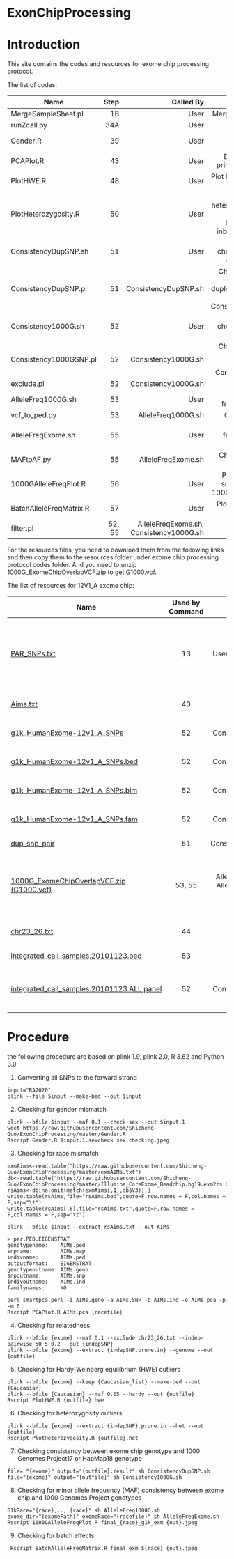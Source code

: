 ExonChipProcessing
==================

# Introduction #

This site contains the codes and resources for exome chip processing protocol.

The list of codes:

 Name        |  Step  | Called By  | Notes  
 ------------- | -----:|------:|-------:
 MergeSampleSheet.pl       | 1B |User|Merging sample sheets
runZcall.py      | 34A |User|Run zCall
 Gender.R      | 39 |User|Checking for sex mismatch
 PCAPlot.R |     43 |User|Draw scatter plot of principle Components
 PlotHWE.R | 48 |User|Plot histograms of HWE test
 PlotHeterozygosity.R | 50 |User|Compute heterozygosity and plot histograms of heterozygosity and inbreeding coefficient
ConsistencyDupSNP.sh	|51	|User	|Prepare data for checking consistency of duplicated SNPs
ConsistencyDupSNP.pl	|51	|ConsistencyDupSNP.sh	|Checking genotyping consistency of duplciated SNPs, called by ConsistencyDupSNP.sh
Consistency1000G.sh|		52|	User	|Prepare data for checking consistency with 1000G
Consistency1000GSNP.pl|52	|Consistency1000G.sh	|Checking genotyping consistency with 1000G, called by Consistency1000G.sh 
exclude.pl	|52	|Consistency1000G.sh	|Exclude bad SNPs
AlleleFreq1000G.sh	|53	|User	|Compute allele frequency of 1000G
vcf_to_ped.py	|53	|AlleleFreq1000G.sh	|Convert VCF to ped
AlleleFreqExome.sh	|55	|User	|Compute allale frequency of exome chip
MAFtoAF.py	|55	|AlleleFreqExome.sh	|Change MAF to allele frequency
1000GAlleleFreqPlot.R	|56	|User	|Plot allele frequency scatter plot between 1000G and exome chip
BatchAlleleFreqMatrix.R	|57	|User	|Plot correlation matrix between batches
filter.pl	|52, 55	|AlleleFreqExome.sh, Consistency1000G.sh	|Filter out non-overlapping SNPs


For the resources files, you need to download them from the following links and then copy them to the resources folder under exome chip processing protocol codes folder. And you need to unzip 1000G_ExomeChipOverlapVCF.zip to get G1000.vcf.

The list of resources for 12V1_A exome chip:

 Name        | Used by Command           | Called by   | Notes 
 ------------- |:-----------:|:-----------:| -----:
[PAR_SNPs.txt](https://github.com/slzhao/ExonChipProcessing/releases/download/resources.12V1_A/PAR_SNPs.txt)|	13|User in GenomeStudio|This is a list of all PAR SNPs on the exome chip, can be used for filtering them out in GenomeStudio
[Aims.txt](https://github.com/slzhao/ExonChipProcessing/releases/download/resources.12V1_A/AIMs.txt)|	40|User|List of all AIMs markers on exome chip
[g1k_HumanExome-12v1_A_SNPs](https://github.com/slzhao/ExonChipProcessing/releases/download/resources.12V1_A/g1k_HumanExome-12v1_A_SNPs)|	52|Consistency1000G.sh|	1000G Overlapped SNP list
[g1k_HumanExome-12v1_A_SNPs.bed](https://github.com/slzhao/ExonChipProcessing/releases/download/resources.12V1_A/g1k_HumanExome-12v1_A_SNPs.bed)|	52|Consistency1000G.sh|	1000G Overlapped SNP list
[g1k_HumanExome-12v1_A_SNPs.bim](https://github.com/slzhao/ExonChipProcessing/releases/download/resources.12V1_A/g1k_HumanExome-12v1_A_SNPs.bim)|	52|Consistency1000G.sh|	1000G Overlapped SNP list
[g1k_HumanExome-12v1_A_SNPs.fam](https://github.com/slzhao/ExonChipProcessing/releases/download/resources.12V1_A/g1k_HumanExome-12v1_A_SNPs.fam)|	52|Consistency1000G.sh|	1000G Overlapped SNP list
[dup_snp_pair](https://github.com/slzhao/ExonChipProcessing/releases/download/resources.12V1_A/dup_snp_pair)	|51|ConsistencyDupSNP.sh|	Duplicated SNP list
[1000G_ExomeChipOverlapVCF.zip (G1000.vcf)](https://github.com/slzhao/ExonChipProcessing/releases/download/resources.12V1_A/1000G_ExomeChipOverlapVCF.zip)	|53, 55|AlleleFreq1000G.sh, AlleleFreqExome.sh, vcf_to_ped.py|	VCF file of 1000G data which only contains SNP overlapped with exome chip
[chr23_26.txt](https://github.com/slzhao/ExonChipProcessing/releases/download/resources.12V1_A/chr23_26.txt)	|44	|plink|list of SNPs from Chr X, Y and MT
[integrated_call_samples.20101123.ped](https://github.com/slzhao/ExonChipProcessing/releases/download/resources.12V1_A/integrated_call_samples.20101123.ped)	|53|vcf_to_ped.py|	Downloaded from 1000G
[integrated_call_samples.20101123.ALL.panel](https://github.com/slzhao/ExonChipProcessing/releases/download/resources.12V1_A/integrated_call_samples.20101123.ALL.panel)	|52	|Consistency1000G.sh|1000 Genome sample information downloaded from 1000G

# Procedure #

the following procedure are based on plink 1.9, plink 2.0, R 3.62 and Python 3.0

1. Converting all SNPs to the forward strand
```
input="RA2020"
plink --file $input --make-bed --out $input
```
2. Checking for gender mismatch
```
plink --bfile $input --maf 0.1 --check-sex --out $input.1
wget https://raw.githubusercontent.com/Shicheng-Guo/ExonChipProcessing/master/Gender.R
Rscript Gender.R $input.1.sexcheck sex.checking.jpeg
```
3. Checking for race mismatch
```
exmAims<-read.table("https://raw.githubusercontent.com/Shicheng-Guo/ExonChipProcessing/master/exmAIMs.txt")
db<-read.table("https://raw.githubusercontent.com/Shicheng-Guo/ExonChipProcessing/master/Illumina_CoreExome_Beadchip.hg19.exm2rs.bed.txt")
rsAims<-db[na.omit(match(exmAims[,1],db$V3)),]
write.table(rsAims,file="rsAims.bed",quote=F,row.names = F,col.names = F,sep="\t")
write.table(rsAims[,6],file="rsAims.txt",quote=F,row.names = F,col.names = F,sep="\t")

plink --bfile $input --extract rsAims.txt --out AIMs

> par.PED.EIGENSTRAT
genotypename:    AIMs.ped
snpname:         AIMs.map
indivname:       AIMs.ped
outputformat:    EIGENSTRAT
genotypeoutname: AIMs.geno
snpoutname:      AIMs.snp
indivoutname:    AIMs.ind
familynames:     NO

perl smartpca.perl -i AIMs.geno -a AIMs.SNP -b AIMs.ind -o AIMs.pca -p -m 0
Rscript PCAPlot.R AIMs.pca {racefile}
```
4. Checking for relatedness
```
plink --bfile {exome} --maf 0.1 --exclude chr23_26.txt --indep-pairwise 50 5 0.2 --out {indepSNP}
plink --bfile {exome} --extract {indepSNP.prune.in} --genome --out {outfile}
```
5. Checking for Hardy-Weinberg equilibrium (HWE) outliers
```
plink --bfile {exome} --keep {Caucasian_list} --make-bed --out {Caucasian}
plink --bfile {Caucasian} --maf 0.05 --hardy --out {outfile}
Rscript PlotHWE.R {outfile}.hwe
```
6. Checking for heterozygosity outliers
```
plink --bfile {exome} --extract {indepSNP}.prune.in --het --out {outfile}
Rscript PlotHeterozygosity.R {outfile}.het
```
7. Checking consistency between exome chip genotype and 1000 Genomes Project17 or HapMap18 genotype
```
file= "{exome}" output="{outfile}.result" sh ConsistencyDupSNP.sh
file="{exome}" output="{outfile}" sh Consistency1000G.sh
```
8. Checking for minor allele frequency (MAF) consistency between exome chip and 1000 Genomes Project genotypes
```
G1kRace="{race},.., {race}" sh AlleleFreq1000G.sh
exome_dir="{exomePath}" exomeRace="{racefile}" sh AlleleFreqExome.sh
Rscript 1000GAlleleFreqPlot.R final_{race}_g1k_exm {out}.jpeg
```
9. Checking for batch effects
```
 Rscript BatchAlleleFreqMatrix.R final_exm_${race} {out}.jpeg
```
